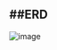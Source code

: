 ##ERD
--
![image](https://github.com/RedJunKi/fake-store-api/assets/124676153/a45658e0-4610-4d26-8bbd-b1dd82a628b2)
